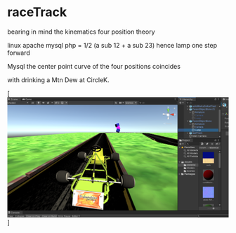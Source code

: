 # raceTrack

bearing in mind the kinematics four position theory

linux apache mysql php = 1/2 (a sub 12 + a sub 23) hence lamp one step forward

Mysql the center point curve of the four positions coincides

with drinking a Mtn Dew at CircleK.

[![game preview ... ](https://raw.githubusercontent.com/rgarro/raceTrack/main/racetrack.png)]
